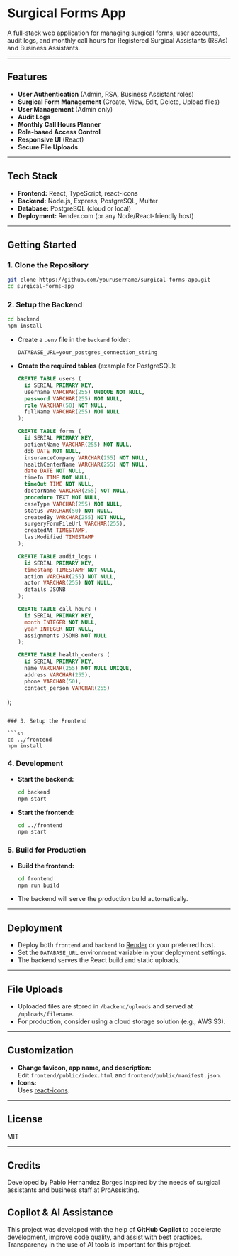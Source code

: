 # Surgical Forms App

A full-stack web application for managing surgical forms, user accounts, audit logs, and monthly call hours for Registered Surgical Assistants (RSAs) and Business Assistants.

---

## Features

- **User Authentication** (Admin, RSA, Business Assistant roles)
- **Surgical Form Management** (Create, View, Edit, Delete, Upload files)
- **User Management** (Admin only)
- **Audit Logs**
- **Monthly Call Hours Planner**
- **Role-based Access Control**
- **Responsive UI** (React)
- **Secure File Uploads**

---

## Tech Stack

- **Frontend:** React, TypeScript, react-icons
- **Backend:** Node.js, Express, PostgreSQL, Multer
- **Database:** PostgreSQL (cloud or local)
- **Deployment:** Render.com (or any Node/React-friendly host)

---

## Getting Started

### 1. Clone the Repository

```sh
git clone https://github.com/yourusername/surgical-forms-app.git
cd surgical-forms-app
```

### 2. Setup the Backend

```sh
cd backend
npm install
```

- Create a `.env` file in the `backend` folder:
  ```
  DATABASE_URL=your_postgres_connection_string
  ```

- **Create the required tables** (example for PostgreSQL):

  ```sql
  CREATE TABLE users (
    id SERIAL PRIMARY KEY,
    username VARCHAR(255) UNIQUE NOT NULL,
    password VARCHAR(255) NOT NULL,
    role VARCHAR(50) NOT NULL,
    fullName VARCHAR(255) NOT NULL
  );

  CREATE TABLE forms (
    id SERIAL PRIMARY KEY,
    patientName VARCHAR(255) NOT NULL,
    dob DATE NOT NULL,
    insuranceCompany VARCHAR(255) NOT NULL,
    healthCenterName VARCHAR(255) NOT NULL,
    date DATE NOT NULL,
    timeIn TIME NOT NULL,
    timeOut TIME NOT NULL,
    doctorName VARCHAR(255) NOT NULL,
    procedure TEXT NOT NULL,
    caseType VARCHAR(255) NOT NULL,
    status VARCHAR(50) NOT NULL,
    createdBy VARCHAR(255) NOT NULL,
    surgeryFormFileUrl VARCHAR(255),
    createdAt TIMESTAMP,
    lastModified TIMESTAMP
  );

  CREATE TABLE audit_logs (
    id SERIAL PRIMARY KEY,
    timestamp TIMESTAMP NOT NULL,
    action VARCHAR(255) NOT NULL,
    actor VARCHAR(255) NOT NULL,
    details JSONB
  );

  CREATE TABLE call_hours (
    id SERIAL PRIMARY KEY,
    month INTEGER NOT NULL,
    year INTEGER NOT NULL,
    assignments JSONB NOT NULL
  );

  CREATE TABLE health_centers (
    id SERIAL PRIMARY KEY,
    name VARCHAR(255) NOT NULL UNIQUE,
    address VARCHAR(255),
    phone VARCHAR(50),
    contact_person VARCHAR(255)
);
  ```

### 3. Setup the Frontend

```sh
cd ../frontend
npm install
```

### 4. Development

- **Start the backend:**
  ```sh
  cd backend
  npm start
  ```
- **Start the frontend:**
  ```sh
  cd ../frontend
  npm start
  ```

### 5. Build for Production

- **Build the frontend:**
  ```sh
  cd frontend
  npm run build
  ```
- The backend will serve the production build automatically.

---

## Deployment

- Deploy both `frontend` and `backend` to [Render](https://render.com/) or your preferred host.
- Set the `DATABASE_URL` environment variable in your deployment settings.
- The backend serves the React build and static uploads.

---

## File Uploads

- Uploaded files are stored in `/backend/uploads` and served at `/uploads/filename`.
- For production, consider using a cloud storage solution (e.g., AWS S3).

---

## Customization

- **Change favicon, app name, and description:**  
  Edit `frontend/public/index.html` and `frontend/public/manifest.json`.
- **Icons:**  
  Uses [react-icons](https://react-icons.github.io/react-icons/).

---

## License

MIT

---

## Credits

Developed by Pablo Hernandez Borges
Inspired by the needs of surgical assistants and business staff at ProAssisting.

## Copilot & AI Assistance

This project was developed with the help of **GitHub Copilot** to accelerate development, improve code quality, and assist with best practices. Transparency in the use of AI tools is important for this project.
